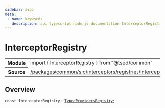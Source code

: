 ```yaml
---
sidebar: auto
meta:
 - name: keywords
   description: api typescript node.js documentation InterceptorRegistry const
---
```

# InterceptorRegistry <Badge text="Constant" type="const"/>
<!-- Summary -->
<section class="symbol-info"><table class="is-full-width"><tbody><tr><th>Module</th><td><div class="lang-typescript"><span class="token keyword">import</span> { InterceptorRegistry }&nbsp;<span class="token keyword">from</span>&nbsp;<span class="token string">"@tsed/common"</span></div></td></tr><tr><th>Source</th><td><a href="https://github.com/Romakita/ts-express-decorators/blob/v5.0.2/packages/common/src/interceptors/registries/InterceptorRegistries.ts#L0-L0">/packages/common/src/interceptors/registries/InterceptorRegistries.ts</a></td></tr></tbody></table></section>

<!-- Overview -->
## Overview


<pre><code class="typescript-lang "><span class="token keyword">const</span> InterceptorRegistry<span class="token punctuation">:</span> <a href="/api/di/interfaces/TypedProvidersRegistry.html"><span class="token">TypedProvidersRegistry</span></a><span class="token punctuation">;</span></code></pre>
